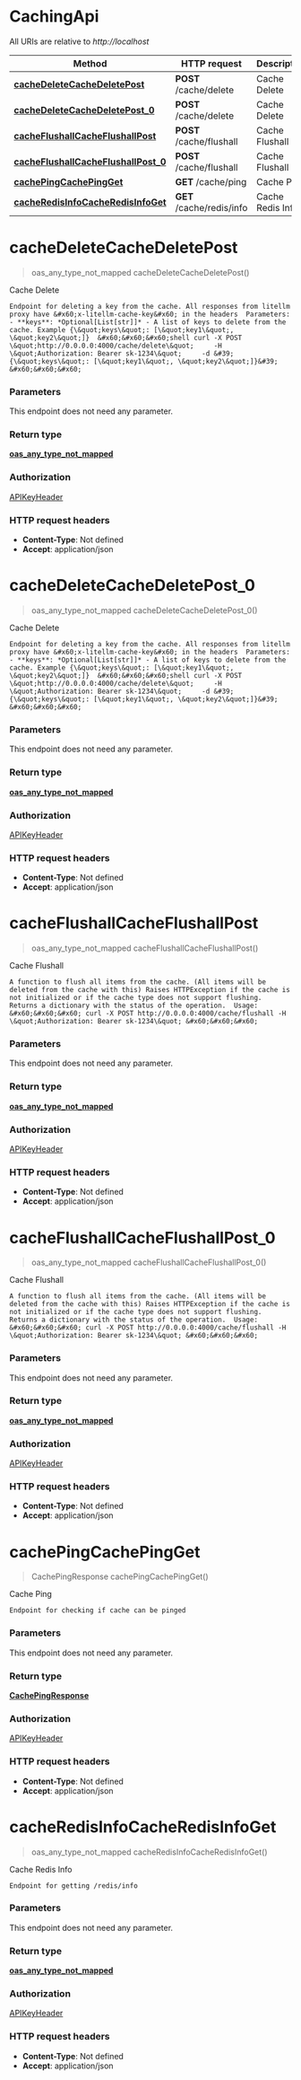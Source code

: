 # CachingApi

All URIs are relative to *http://localhost*

| Method | HTTP request | Description |
|------------- | ------------- | -------------|
| [**cacheDeleteCacheDeletePost**](CachingApi.md#cacheDeleteCacheDeletePost) | **POST** /cache/delete | Cache Delete |
| [**cacheDeleteCacheDeletePost_0**](CachingApi.md#cacheDeleteCacheDeletePost_0) | **POST** /cache/delete | Cache Delete |
| [**cacheFlushallCacheFlushallPost**](CachingApi.md#cacheFlushallCacheFlushallPost) | **POST** /cache/flushall | Cache Flushall |
| [**cacheFlushallCacheFlushallPost_0**](CachingApi.md#cacheFlushallCacheFlushallPost_0) | **POST** /cache/flushall | Cache Flushall |
| [**cachePingCachePingGet**](CachingApi.md#cachePingCachePingGet) | **GET** /cache/ping | Cache Ping |
| [**cacheRedisInfoCacheRedisInfoGet**](CachingApi.md#cacheRedisInfoCacheRedisInfoGet) | **GET** /cache/redis/info | Cache Redis Info |


<a name="cacheDeleteCacheDeletePost"></a>
# **cacheDeleteCacheDeletePost**
> oas_any_type_not_mapped cacheDeleteCacheDeletePost()

Cache Delete

    Endpoint for deleting a key from the cache. All responses from litellm proxy have &#x60;x-litellm-cache-key&#x60; in the headers  Parameters: - **keys**: *Optional[List[str]]* - A list of keys to delete from the cache. Example {\&quot;keys\&quot;: [\&quot;key1\&quot;, \&quot;key2\&quot;]}  &#x60;&#x60;&#x60;shell curl -X POST \&quot;http://0.0.0.0:4000/cache/delete\&quot;     -H \&quot;Authorization: Bearer sk-1234\&quot;     -d &#39;{\&quot;keys\&quot;: [\&quot;key1\&quot;, \&quot;key2\&quot;]}&#39; &#x60;&#x60;&#x60;

### Parameters
This endpoint does not need any parameter.

### Return type

[**oas_any_type_not_mapped**](../Models/AnyType.md)

### Authorization

[APIKeyHeader](../README.md#APIKeyHeader)

### HTTP request headers

- **Content-Type**: Not defined
- **Accept**: application/json

<a name="cacheDeleteCacheDeletePost_0"></a>
# **cacheDeleteCacheDeletePost_0**
> oas_any_type_not_mapped cacheDeleteCacheDeletePost_0()

Cache Delete

    Endpoint for deleting a key from the cache. All responses from litellm proxy have &#x60;x-litellm-cache-key&#x60; in the headers  Parameters: - **keys**: *Optional[List[str]]* - A list of keys to delete from the cache. Example {\&quot;keys\&quot;: [\&quot;key1\&quot;, \&quot;key2\&quot;]}  &#x60;&#x60;&#x60;shell curl -X POST \&quot;http://0.0.0.0:4000/cache/delete\&quot;     -H \&quot;Authorization: Bearer sk-1234\&quot;     -d &#39;{\&quot;keys\&quot;: [\&quot;key1\&quot;, \&quot;key2\&quot;]}&#39; &#x60;&#x60;&#x60;

### Parameters
This endpoint does not need any parameter.

### Return type

[**oas_any_type_not_mapped**](../Models/AnyType.md)

### Authorization

[APIKeyHeader](../README.md#APIKeyHeader)

### HTTP request headers

- **Content-Type**: Not defined
- **Accept**: application/json

<a name="cacheFlushallCacheFlushallPost"></a>
# **cacheFlushallCacheFlushallPost**
> oas_any_type_not_mapped cacheFlushallCacheFlushallPost()

Cache Flushall

    A function to flush all items from the cache. (All items will be deleted from the cache with this) Raises HTTPException if the cache is not initialized or if the cache type does not support flushing. Returns a dictionary with the status of the operation.  Usage: &#x60;&#x60;&#x60; curl -X POST http://0.0.0.0:4000/cache/flushall -H \&quot;Authorization: Bearer sk-1234\&quot; &#x60;&#x60;&#x60;

### Parameters
This endpoint does not need any parameter.

### Return type

[**oas_any_type_not_mapped**](../Models/AnyType.md)

### Authorization

[APIKeyHeader](../README.md#APIKeyHeader)

### HTTP request headers

- **Content-Type**: Not defined
- **Accept**: application/json

<a name="cacheFlushallCacheFlushallPost_0"></a>
# **cacheFlushallCacheFlushallPost_0**
> oas_any_type_not_mapped cacheFlushallCacheFlushallPost_0()

Cache Flushall

    A function to flush all items from the cache. (All items will be deleted from the cache with this) Raises HTTPException if the cache is not initialized or if the cache type does not support flushing. Returns a dictionary with the status of the operation.  Usage: &#x60;&#x60;&#x60; curl -X POST http://0.0.0.0:4000/cache/flushall -H \&quot;Authorization: Bearer sk-1234\&quot; &#x60;&#x60;&#x60;

### Parameters
This endpoint does not need any parameter.

### Return type

[**oas_any_type_not_mapped**](../Models/AnyType.md)

### Authorization

[APIKeyHeader](../README.md#APIKeyHeader)

### HTTP request headers

- **Content-Type**: Not defined
- **Accept**: application/json

<a name="cachePingCachePingGet"></a>
# **cachePingCachePingGet**
> CachePingResponse cachePingCachePingGet()

Cache Ping

    Endpoint for checking if cache can be pinged

### Parameters
This endpoint does not need any parameter.

### Return type

[**CachePingResponse**](../Models/CachePingResponse.md)

### Authorization

[APIKeyHeader](../README.md#APIKeyHeader)

### HTTP request headers

- **Content-Type**: Not defined
- **Accept**: application/json

<a name="cacheRedisInfoCacheRedisInfoGet"></a>
# **cacheRedisInfoCacheRedisInfoGet**
> oas_any_type_not_mapped cacheRedisInfoCacheRedisInfoGet()

Cache Redis Info

    Endpoint for getting /redis/info

### Parameters
This endpoint does not need any parameter.

### Return type

[**oas_any_type_not_mapped**](../Models/AnyType.md)

### Authorization

[APIKeyHeader](../README.md#APIKeyHeader)

### HTTP request headers

- **Content-Type**: Not defined
- **Accept**: application/json

